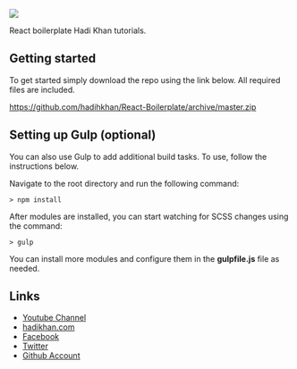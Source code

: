![](http://i.imgur.com/5Bqs5zi.png)

React boilerplate Hadi Khan tutorials.

## Getting started

To get started simply download the repo using the link below. All required files are included.

https://github.com/hadihkhan/React-Boilerplate/archive/master.zip

## Setting up Gulp (optional)

You can also use Gulp to add additional build tasks. To use, follow the instructions below.

Navigate to the root directory and  run the following command:
```
> npm install
```

After modules are installed, you can start watching for SCSS changes using the command:
```
> gulp
```

You can install more modules and configure them in the **gulpfile.js** file as needed.

## Links

- [Youtube Channel](https://www.youtube.com/user/hadi0900)
- [hadikhan.com](https://hadikhan.com/)
- [Facebook](https://www.facebook.com/hadihkhan11)
- [Twitter](https://twitter.com/hadihkhan1)
- [Github Account](https://github.com/hadihkhan/)
